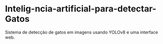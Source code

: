 # Intelig-ncia-artificial-para-detectar-Gatos
Sistema de detecção de gatos em imagens usando YOLOv8 e uma interface web.
